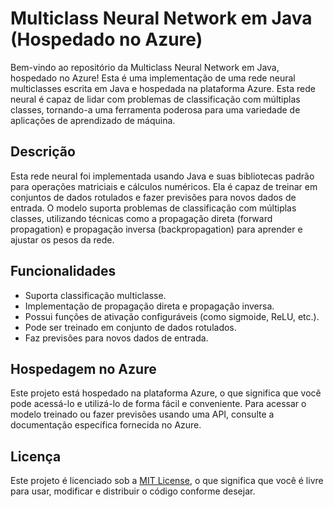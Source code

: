# Multiclass Neural Network em Java (Hospedado no Azure)

Bem-vindo ao repositório da Multiclass Neural Network em Java, hospedado no Azure! Esta é uma implementação de uma rede neural multiclasses escrita em Java e hospedada na plataforma Azure. Esta rede neural é capaz de lidar com problemas de classificação com múltiplas classes, tornando-a uma ferramenta poderosa para uma variedade de aplicações de aprendizado de máquina.

## Descrição

Esta rede neural foi implementada usando Java e suas bibliotecas padrão para operações matriciais e cálculos numéricos. Ela é capaz de treinar em conjuntos de dados rotulados e fazer previsões para novos dados de entrada. O modelo suporta problemas de classificação com múltiplas classes, utilizando técnicas como a propagação direta (forward propagation) e propagação inversa (backpropagation) para aprender e ajustar os pesos da rede.

## Funcionalidades

- Suporta classificação multiclasse.
- Implementação de propagação direta e propagação inversa.
- Possui funções de ativação configuráveis (como sigmoide, ReLU, etc.).
- Pode ser treinado em conjunto de dados rotulados.
- Faz previsões para novos dados de entrada.

## Hospedagem no Azure

Este projeto está hospedado na plataforma Azure, o que significa que você pode acessá-lo e utilizá-lo de forma fácil e conveniente. Para acessar o modelo treinado ou fazer previsões usando uma API, consulte a documentação específica fornecida no Azure.

## Licença

Este projeto é licenciado sob a [MIT License](LICENSE), o que significa que você é livre para usar, modificar e distribuir o código conforme desejar.
